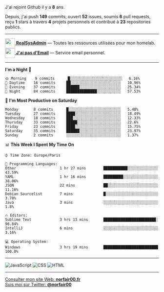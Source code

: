 J'ai rejoint Github il y a **8** ans.

Depuis, j'ai push **149** commits, ouvert **52** issues, soumis **6** pull requests, reçu **1** stars à travers **4** projets personnels et contribué à **23** repositories publics.

---

[<img src="https://avatars2.githubusercontent.com/u/64165263?s=96&v=4" width="32" height="32" align="center"> **RealSysAdmin**](https://github.com/realsysadmin-icu) — Toutes les ressources utilisées pour mon homelab.  
[<img src="https://avatars1.githubusercontent.com/u/65110091?s=96&v=4" width="32" height="32" align="center"> **J'ai pas d'Email**](https://github.com/jaipasdemail) — Service email personnel.  

---

<!--START_SECTION:waka-->
**I'm a Night 🦉** 

```text
🌞 Morning    9 commits      █░░░░░░░░░░░░░░░░░░░░░░░░   6.16% 
🌆 Daytime    16 commits     ██░░░░░░░░░░░░░░░░░░░░░░░   10.96% 
🌃 Evening    37 commits     ██████░░░░░░░░░░░░░░░░░░░   25.34% 
🌙 Night      84 commits     ██████████████░░░░░░░░░░░   57.53%

```
📅 **I'm Most Productive on Saturday** 

```text
Monday       8 commits      █░░░░░░░░░░░░░░░░░░░░░░░░   5.48% 
Tuesday      27 commits     ████░░░░░░░░░░░░░░░░░░░░░   18.49% 
Wednesday    18 commits     ███░░░░░░░░░░░░░░░░░░░░░░   12.33% 
Thursday     33 commits     █████░░░░░░░░░░░░░░░░░░░░   22.6% 
Friday       23 commits     ████░░░░░░░░░░░░░░░░░░░░░   15.75% 
Saturday     35 commits     ██████░░░░░░░░░░░░░░░░░░░   23.97% 
Sunday       2 commits      ░░░░░░░░░░░░░░░░░░░░░░░░░   1.37%

```


📊 **This Week I Spent My Time On** 

```text
⌚︎ Time Zone: Europe/Paris

💬 Programming Languages: 
Other                    1 hr 27 mins        ███████████░░░░░░░░░░░░░░   43.59% 
YAML                     1 hr 16 mins        █████████░░░░░░░░░░░░░░░░   38.06% 
JSON                     22 mins             ██░░░░░░░░░░░░░░░░░░░░░░░   11.16% 
Debian Sourcelist        7 mins              █░░░░░░░░░░░░░░░░░░░░░░░░   3.78% 
Java                     3 mins              ░░░░░░░░░░░░░░░░░░░░░░░░░   1.8%

🔥 Editors: 
Sublime Text             3 hrs 13 mins       ████████████████████████░   96.84% 
IntelliJ                 6 mins              ░░░░░░░░░░░░░░░░░░░░░░░░░   3.16%

💻 Operating System: 
Windows                  3 hrs 19 mins       █████████████████████████   100.0%

```


<!--END_SECTION:waka-->

---

![JavaScript](https://img.shields.io/static/v1?style=for-the-badge&label=JavaScript&color=555&labelColor=%23f1e05a&message=67.7%25)
![CSS](https://img.shields.io/static/v1?style=for-the-badge&label=CSS&color=555&labelColor=%23563d7c&message=18.8%25)
![HTML](https://img.shields.io/static/v1?style=for-the-badge&label=HTML&color=555&labelColor=%23e34c26&message=13.4%25)

---

[Consulter mon site Web: **norfair00.fr**](https://norfair00.fr/)  
[Suis moi sur Twitter: **@norfair00**](https://twitter.com/norfair00)
